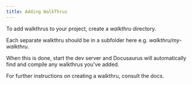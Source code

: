 ```yaml
---
title: Adding WalkThrus
---
```


To add walkthrus to your project, create a *walkthru* directory.

Each separate walkthru should be in a subfolder here e.g. *walkthru/my-walkthru*.

When this is done, start the dev server and Docusaurus will automatically find and compile any walkthrus you've added.

For further instructions on creating a walkthru, consult the docs.

